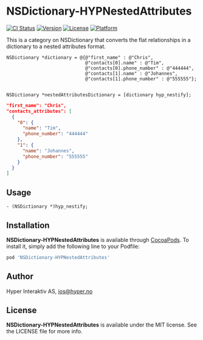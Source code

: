 # NSDictionary-HYPNestedAttributes

[![CI Status](http://img.shields.io/travis/hyperoslo/NSDictionary-HYPNestedAttributes.svg?style=flat)](https://travis-ci.org/hyperoslo/NSDictionary-HYPNestedAttributes)
[![Version](https://img.shields.io/cocoapods/v/NSDictionary-HYPNestedAttributes.svg?style=flat)](http://cocoadocs.org/docsets/NSDictionary-HYPNestedAttributes)
[![License](https://img.shields.io/cocoapods/l/NSDictionary-HYPNestedAttributes.svg?style=flat)](http://cocoadocs.org/docsets/NSDictionary-HYPNestedAttributes)
[![Platform](https://img.shields.io/cocoapods/p/NSDictionary-HYPNestedAttributes.svg?style=flat)](http://cocoadocs.org/docsets/NSDictionary-HYPNestedAttributes)

This is a category on NSDictionary that converts the flat relationships in a dictionary to a nested attributes format.

```objc
NSDictionary *dictionary = @{@"first_name" : @"Chris",
                             @"contacts[0].name" : @"Tim",
                             @"contacts[0].phone_number" : @"444444",
                             @"contacts[1].name" : @"Johannes",
                             @"contacts[1].phone_number" : @"555555"};


NSDictionary *nestedAttributesDictionary = [dictionary hyp_nestify];
```

```json
"first_name": "Chris",
"contacts_attributes": [
  {
    "0": {
      "name": "Tim",
      "phone_number": "444444"
    },
    "1": {
      "name": "Johannes",
      "phone_number": "555555"
    }
  }
]
```

## Usage

```objc
- (NSDictionary *)hyp_nestify;
```

## Installation

**NSDictionary-HYPNestedAttributes** is available through [CocoaPods](http://cocoapods.org). To install
it, simply add the following line to your Podfile:

```ruby
pod 'NSDictionary-HYPNestedAttributes'
```

## Author

Hyper Interaktiv AS, ios@hyper.no

## License

**NSDictionary-HYPNestedAttributes** is available under the MIT license. See the LICENSE file for more info.
